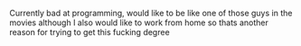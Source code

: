 Currently bad at programming, would like to be like one of those guys in the movies although I also would like to work from home so thats another reason for trying to get this fucking degree

